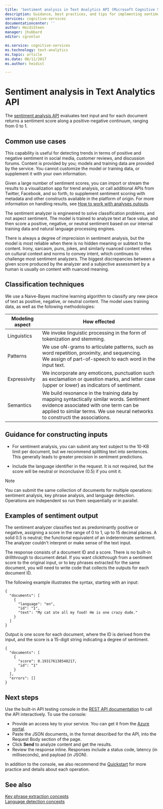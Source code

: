 ```yaml
---
title: 'Sentiment analysis in Text Analytics API (Microsoft Cognitive Services on Azure) | Microsoft Docs'
description: Guidance, best practices, and tips for implmenting sentiment analysis over text in custom apps using Microsoft Cognitive Services on Azure.
services: cognitive-services
documentationcenter: ''
author: HeidiSteen
manager: jhubbard
editor: cgronlun

ms.service: cognitive-services
ms.technology: text-analytics
ms.topic: article
ms.date: 08/11/2017
ms.author: heidist

---
```

# Sentiment analysis in Text Analytics API

The [sentiment analysis API](https://westus.dev.cognitive.microsoft.com/docs/services/TextAnalytics.V2.0/operations/56f30ceeeda5650db055a3c9) evaluates text input and for each document returns a sentiment score along a positive-negative continuum, ranging from 0 to 1.

## Common use cases

This capability is useful for detecting trends in terms of positive and negative sentiment in social media, customer reviews, and discussion forums. Content is provided by you; models and training data are provided by the service. You cannot customize the model or training data, or supplement it with your own information.

Given a large number of sentiment scores, you can import or stream the results to a visualization app for trend analysis, or call additional APIs from Twitter, Facebook, and so forth, to supplement sentiment scoring with metadata and other constructs available in the platform of origin. For more information on handling results, see [How to work with analyses outputs](text-analytics-howto-output.md).

The sentiment analyzer is engineered to solve classification problems, and not aspect sentiment. The model is trained to analyze text at face value, and then score a positive, negative, or neutral sentiment based on our internal training data and natural language processing engines. 

There is always a degree of imprecision in sentiment analysis, but the model is most reliable when there is no hidden meaning or subtext to the content. Irony, sarcasm, puns, jokes, and similarly nuanced content relies on cultural context and norms to convey intent, which continues to challenge most sentiment analyzers. The biggest discrepancies between a given score produced by the analyzer and a subjective assessment by a human is usually on content with nuanced meaning.

## Classification techniques

We use a Naive-Bayes machine learning algorithm to classify any new piece of text as positive, negative, or neutral content. The model uses training data, as well as the following methodologies:

| Modeling aspect  | How effected |
|-------------|-------------|
| Linguistics | We invoke linguistic processing in the form of tokenization and stemming. |
| Patterns | We use oN-grams to articulate patterns, such as word repetition, proximity, and sequencing. <br/> We assign of part-of-speech to each word in the input text. | 
| Expressivity | We incorporate any emoticons, punctuation such as exclamation or question marks, and letter case (upper or lower) as indicators of sentiment.|
| Semantics | We build resonance in the training data by mapping syntactically similar words. Sentiment evidence associated with one term can be applied to similar terms. We use neural networks to constructi the associations. |

## Guidance for constructing inputs

+ For sentiment analysis, you can submit any text subject to the 10-KB limit per document, but we recommend splitting text into sentences. This generally leads to greater precision in sentiment predictions.

+ Include the language identifier in the request. It is not required, but the score will be neutral or inconclusive (0.5) if you omit it.

> [!Note]
> You can submit the same collection of documents for multiple operations: sentiment analysis, key phrase analysis, and language detection. Operations are independent so run them sequentially or in parallel.

## Examples of sentiment output

The sentiment analyzer classifies text as predominantly positive or negative, assigning a score in the range of 0 to 1, up to 15 decimal places. A solid 0.5 is neutral; the functional equivalent of an indeterminate sentiment. The analyzer couldn't interpret or make sense of the text input.

The response consists of a document ID and a score. There is no built-in drillthrough to document detail. If you want clickthrough from a sentiment score to the original input, or to key phrases extracted for the same document, you will need to write code that collects the outputs for each document ID.

The following example illustrates the syntax, starting with an input:

```
{
  "documents": [
    {
      "language": "en",
      "id": "1",
      "text": "My cat ate all my food! He is one crazy dude."
    }
  ]
}
```

Output is one score for each document, where the ID is derived from the input, and the score is a 15-digit string indicating a degree of sentiment.

```
{
  "documents": [
    {
      "score": 0.193176138548217,
      "id": "1"
    }
  ],
  "errors": []
}
```

## Next steps

Use the built-in API testing console in the [REST API documentation](https://westus.dev.cognitive.microsoft.com/docs/services/TextAnalytics.V2.0/operations/56f30ceeeda5650db055a3c9) to call the API interactively. To use the console:

+ Provide an access key to your service. You can get it from the [Azure portal](https://portal.azure.com). 
+ Paste the JSON documents, in the format described for the API, into the Request Body section of the page. 
+ Click **Send** to analyze content and get the results. 
+ Review the response inline. Responses include a status code, latency (in milliseconds), and payload (in JSON). 

In addition to the console, we also recommend the [Quickstart](quick-start.md) for more practice and details about each operation.

## See also

 [Key phrase extraction concepts](text-analytics-concept-keyword-extraction.md)  
 [Language detection concepts](text-analytics-concept-language-detection.md) 